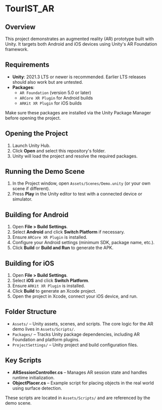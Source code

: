 # TourIST_AR

## Overview

This project demonstrates an augmented reality (AR) prototype built with Unity. It targets both Android and iOS devices using Unity's AR Foundation framework.

## Requirements

- **Unity**: 2021.3 LTS or newer is recommended. Earlier LTS releases should also work but are untested.
- **Packages**:
  - `AR Foundation` (version 5.0 or later)
  - `ARCore XR Plugin` for Android builds
  - `ARKit XR Plugin` for iOS builds

Make sure these packages are installed via the Unity Package Manager before opening the project.

## Opening the Project

1. Launch Unity Hub.
2. Click **Open** and select this repository's folder.
3. Unity will load the project and resolve the required packages.

## Running the Demo Scene

1. In the Project window, open `Assets/Scenes/Demo.unity` (or your own scene if different).
2. Press **Play** in the Unity editor to test with a connected device or simulator.

## Building for Android

1. Open **File > Build Settings**.
2. Select **Android** and click **Switch Platform** if necessary.
3. Ensure `ARCore XR Plugin` is installed.
4. Configure your Android settings (minimum SDK, package name, etc.).
5. Click **Build** or **Build and Run** to generate the APK.

## Building for iOS

1. Open **File > Build Settings**.
2. Select **iOS** and click **Switch Platform**.
3. Ensure `ARKit XR Plugin` is installed.
4. Click **Build** to generate an Xcode project.
5. Open the project in Xcode, connect your iOS device, and run.

## Folder Structure

- `Assets/` – Unity assets, scenes, and scripts. The core logic for the AR demo lives in `Assets/Scripts/`.
- `Packages/` – Tracks Unity package dependencies, including AR Foundation and platform plugins.
- `ProjectSettings/` – Unity project and build configuration files.

## Key Scripts

- **ARSessionController.cs** – Manages AR session state and handles runtime initialization.
- **ObjectPlacer.cs** – Example script for placing objects in the real world using surface detection.

These scripts are located in `Assets/Scripts/` and are referenced by the demo scene.

